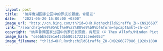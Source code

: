 ```yaml
---
layout: post
title:  "纳库鲁湖国家公园中的罗氏长颈鹿，肯尼亚"
date:   "2021-06-20 16:00:00 +0800"
image_url: "http://cn.bing.com/th?id=OHR.RothschildGiraffe_ZH-CN9266877986_1920x1080.jpg&rf=LaDigue_1920x1080.jpg&pid=hp"
link: "/search?q=%e9%95%bf%e9%a2%88%e9%b9%bf&form=hpcapt&mkt=zh-cn"
copyright: "纳库鲁湖国家公园中的罗氏长颈鹿，肯尼亚 (© Theo Allofs/Minden Pictures)"
image_hash: "ce5bb8d2e1e453bb80517221c5ede053"
image_filename: "th?id=OHR.RothschildGiraffe_ZH-CN9266877986_1920x1080.jpg&rf=LaDigue_1920x1080.jpg&pid=hp"
---
```

